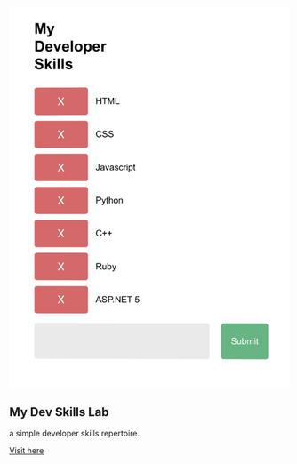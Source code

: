 <img width='800px' src='./skillslab.jpg'>

## My Dev Skills Lab

a simple developer skills repertoire.

[Visit here](http://www.ga-skillslab.surge.sh)
